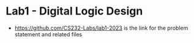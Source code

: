 # Lab1 - Digital Logic Design 
- https://github.com/CS232-Labs/lab1-2023 is the link for the problem statement and related files

